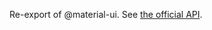 Re-export of @material-ui. See [the official API](https://mui.com/material-ui/api/dialog-content-text/).
